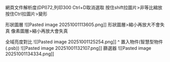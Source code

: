 網頁文件解析度(DPI)72,列印300
Ctrl+D取消選取
按住shift拉圖片>非等比縮放
按住Ctrl拉圖片>變形

形狀圖層
![[Pasted image 20251001113605.png]]
形狀圖層>縮小再放大不會失真
像素圖層>縮小再放大會失真

全域亮度對比
![[Pasted image 20251001125254.png]]
           ^
置入物件(智慧型物件 (.psb))
![[Pasted image 20251001132107.png]]
篩選器
![[Pasted image 20251001134334.png]]
